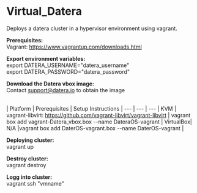 # Virtual_Datera

Deploys a datera cluster in a hypervisor environment using vagrant. 

<b>Prerequisites:</b><br />
Vagrant: https://www.vagrantup.com/downloads.html

<b>Export environment variables:</b><br />
export DATERA_USERNAME="datera_username"<br />
export DATERA_PASSWORD="datera_password"

<b>Download the Datera vbox image:</b><br />
Contact support@datera.io to obtain the image

<br />| Platform | Prerequisites | Setup Instructions |
--- | --- | ---
| KVM | vagrant-libvirt: https://github.com/vagrant-libvirt/vagrant-libvirt | vagrant box add vagrant-Datera_vbox.box --name DateraOS-vagrant |
VirtualBox| N/A |vagrant box add DaterOS-vagrant.box --name DaterOS-vagrant |

<b>Deploying cluster:</b><br />
vagrant up

<b>Destroy cluster:</b><br />
vagrant destroy

<b>Logg into cluster:</b><br />
vagrant ssh "vmname"
